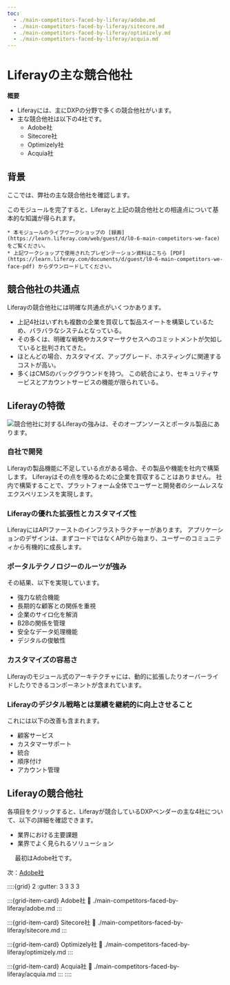```yaml
---
toc:
  - ./main-competitors-faced-by-liferay/adobe.md
  - ./main-competitors-faced-by-liferay/sitecore.md
  - ./main-competitors-faced-by-liferay/optimizely.md
  - ./main-competitors-faced-by-liferay/acquia.md
---
```

# Liferayの主な競合他社

**概要**

* Liferayには、主にDXPの分野で多くの競合他社がいます。
* 主な競合他社は以下の4社です。
  * Adobe社
  * Sitecore社
  * Optimizely社
  * Acquia社

## 背景

ここでは、弊社の主な競合他社を確認します。

このモジュールを完了すると、Liferayと上記の競合他社との相違点について基本的な知識が得られます。

```{note}
* 本モジュールのライブワークショップの [録画](https://learn.liferay.com/web/guest/d/l0-6-main-competitors-we-face) をご覧ください。
* 上記ワークショップで使用されたプレゼンテーション資料はこちら [PDF](https://learn.liferay.com/documents/d/guest/l0-6-main-competitors-we-face-pdf) からダウンロードしてください。
```

## 競合他社の共通点

Liferayの競合他社には明確な共通点がいくつかあります。

* 上記4社はいずれも複数の企業を買収して製品スイートを構築しているため、バラバラなシステムとなっている。
* その多くは、明確な戦略やカスタマーサクセスへのコミットメントが欠如していると批判されてきた。
* ほとんどの場合、カスタマイズ、アップグレード、ホスティングに関連するコストが高い。
* 多くはCMSのバックグラウンドを持つ。 この統合により、セキュリティサービスとアカウントサービスの機能が限られている。

## Liferayの特徴

![競合他社に対するLiferayの強みは、そのオープンソースとポータル製品にあります。](./main-competitors-faced-by-liferay/images/01.png)

### 自社で開発

Liferayの製品機能に不足している点がある場合、その製品や機能を社内で構築します。 Liferayはその点を埋めるために企業を買収することはありません。 社内で構築することで、プラットフォーム全体でユーザーと開発者のシームレスなエクスペリエンスを実現します。

### Liferayの優れた拡張性とカスタマイズ性

LiferayにはAPIファーストのインフラストラクチャーがあります。 アプリケーションのデザインは、まずコードではなくAPIから始まり、ユーザーのコミュニティから有機的に成長します。

### ポータルテクノロジーのルーツが強み

その結果、以下を実現しています。

* 強力な統合機能
* 長期的な顧客との関係を重視
* 企業のサイロ化を解消
* B2Bの関係を管理
* 安全なデータ処理機能
* デジタルの俊敏性

### カスタマイズの容易さ

Liferayのモジュール式のアーキテクチャには、動的に拡張したりオーバーライドしたりできるコンポーネントが含まれています。

### Liferayのデジタル戦略とは業績を継続的に向上させること

これには以下の改善も含まれます。

* 顧客サービス
* カスタマーサポート
* 統合
* 順序付け
* アカウント管理

## Liferayの競合他社

各項目をクリックすると、Liferayが競合しているDXPベンダーの主な4社について、以下の詳細を確認できます。 　

* 業界における主要課題
* 業界でよく見られるソリューション

　 最初はAdobe社です。

次：[Adobe社](./main-competitors-faced-by-liferay/adobe.md)

::::{grid} 2
:gutter: 3 3 3 3

:::{grid-item-card} Adobe社
:link: ./main-competitors-faced-by-liferay/adobe.md
:::

:::{grid-item-card} Sitecore社
:link: ./main-competitors-faced-by-liferay/sitecore.md
:::

:::{grid-item-card} Optimizely社
:link: ./main-competitors-faced-by-liferay/optimizely.md
:::

:::{grid-item-card} Acquia社
:link: ./main-competitors-faced-by-liferay/acquia.md
:::
::::

